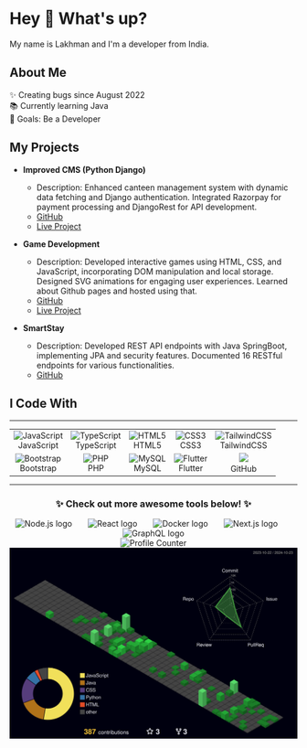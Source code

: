 

<h1 align="left">Hey 👋 What's up?</h1>

<p align="left">My name is Lakhman and I'm a developer from India.</p>

<h2 align="left">About Me</h2>

<p align="left">✨ Creating bugs since August 2022<br>📚 Currently learning Java<br>🎯 Goals: Be a Developer</p>

<h2 align="left">My Projects</h2>

- **Improved CMS (Python Django)**
  - Description: Enhanced canteen management system with dynamic data fetching and Django authentication. Integrated Razorpay for payment processing and DjangoRest for API development.
  - [GitHub](https://github.com/lakhman108/hw_1)
  - [Live Project](https://canteen-sek5.onrender.com)

- **Game Development**
  - Description: Developed interactive games using HTML, CSS, and JavaScript, incorporating DOM manipulation and local storage. Designed SVG animations for engaging user experiences. Learned about Github pages and hosted using that.
  - [GitHub](https://github.com/development.git)
  - [Live Project](https://lakhman108.github.io/development/)

- **SmartStay**
  - Description: Developed REST API endpoints with Java SpringBoot, implementing JPA and security features. Documented 16 RESTful endpoints for various functionalities.
  - [GitHub](https://github.com/lakhman108/smartstay.git)
  



<h2 align="left">I Code With</h2>



---

<table>
  <tr>
    <td align="center"><img src="https://cdn.jsdelivr.net/gh/devicons/devicon/icons/javascript/javascript-original.svg" height="40" alt="JavaScript" /><br>JavaScript</td>
    <td align="center"><img src="https://cdn.jsdelivr.net/gh/devicons/devicon/icons/typescript/typescript-original.svg" height="40" alt="TypeScript" /><br>TypeScript</td>
    <td align="center"><img src="https://cdn.jsdelivr.net/gh/devicons/devicon/icons/html5/html5-original.svg" height="40" alt="HTML5" /><br>HTML5</td>
    <td align="center"><img src="https://cdn.jsdelivr.net/gh/devicons/devicon/icons/css3/css3-original.svg" height="40" alt="CSS3" /><br>CSS3</td>
    <td align="center"><img src="https://cdn.jsdelivr.net/gh/devicons/devicon/icons/tailwindcss/tailwindcss-plain.svg" height="40" alt="TailwindCSS" /><br>TailwindCSS</td>
  </tr>
  <tr>
    <td align="center"><img src="https://cdn.jsdelivr.net/gh/devicons/devicon/icons/bootstrap/bootstrap-original.svg" height="40" alt="Bootstrap" /><br>Bootstrap</td>
    <td align="center"><img src="https://cdn.jsdelivr.net/gh/devicons/devicon/icons/php/php-original.svg" height="40" alt="PHP" /><br>PHP</td>
    <td align="center"><img src="https://cdn.jsdelivr.net/gh/devicons/devicon/icons/mysql/mysql-original.svg" height="40" alt="MySQL" /><br>MySQL</td>
    <td align="center"><img src="https://cdn.jsdelivr.net/gh/devicons/devicon/icons/flutter/flutter-original.svg" height="40" alt="Flutter" /><br>Flutter</td>
    <td align="center"><img src="https://img.icons8.com/?size=100&id=12599&format=png&color=000000"/> <br>GitHub</td>
  </tr>
</table>

---

<h3 align="center">✨ Check out more awesome tools below! ✨</h3>

<div align="center">
  <img src="https://cdn.jsdelivr.net/gh/devicons/devicon/icons/nodejs/nodejs-original.svg" height="40" alt="Node.js logo" />
  <img width="20" />
  <img src="https://cdn.jsdelivr.net/gh/devicons/devicon/icons/react/react-original.svg" height="40" alt="React logo" />
  <img width="20" />
  <img src="https://cdn.jsdelivr.net/gh/devicons/devicon/icons/docker/docker-original.svg" height="40" alt="Docker logo" />
  <img width="20" />
  <img src="https://cdn.jsdelivr.net/gh/devicons/devicon/icons/nextjs/nextjs-original-wordmark.svg" height="40" alt="Next.js logo" />
  <img width="20" />
  <img src="https://cdn.jsdelivr.net/gh/devicons/devicon/icons/graphql/graphql-plain.svg" height="40" alt="GraphQL logo" />
</div>




<div align="center">
  <img src="https://profile-counter.glitch.me/lakhman108/count.svg?" alt="Profile Counter" />
</div>


 <div align="center">
<img src="./profile-3d-contrib/profile-night-green.svg" width="650" alt="Netlify" title="Netlify" />
</div>
